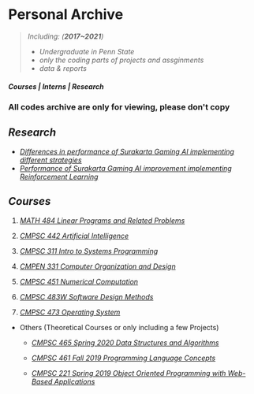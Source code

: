# Personal Archive



> _Including:  (**2017~2021**)_
>  - _Undergraduate in Penn State_
>  - _only the coding parts of projects and assginments_
>  - _data & reports_


##### **Courses | Interns | Research**

### All codes archive are only for viewing, please don't copy

## ***Research***
- [_Differences in performance of Surakarta Gaming AI implementing different strategies_](https://github.com/xangyr/Surakarta_Zero.git)
- [_Performance of Surakarta Gaming AI improvement implementing Reinforcement Learning_](https://github.com/xangyr/Surakarta_Zero_py.git)

## ***Courses***  
   1. [_MATH 484 Linear Programs and Related Problems_](MATH%20484)
   
   2. [_CMPSC 442 Artificial Intelligence_](CMPSC%20442)
   
   3. [_CMPSC 311 Intro to Systems Programming_](CMPSC%20311)
   
   4. [_CMPEN 331 Computer Organization and Design_](CMPEN%20331)

   5. [_CMPSC 451 Numerical Computation_](CMPSC%20451)

   6. [_CMPSC 483W Software Design Methods_](https://github.com/whsair/Wearable-Multimodal-Team-1)

   7. [_CMPSC 473 Operating System_](CMPSC%20473)
   
   - Others  (Theoretical Courses or only including a few Projects)
   
     - [_CMPSC 465 Spring 2020 Data Structures and Algorithms_](CMPSC%20465)
     
     - [_CMPSC 461 Fall 2019 Programming Language Concepts_](CMPSC%20461)
     
     - [_CMPSC 221 Spring 2019 Object Oriented Programming with Web-Based Applications_](CMPSC%20221)
